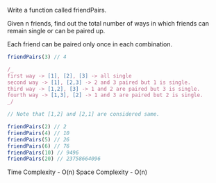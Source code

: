 Write a function called friendPairs.

Given n friends, find out the total number of ways in which friends can remain single or can be paired up.

Each friend can be paired only once in each combination.

```js
friendPairs(3) // 4

/_
first way -> [1], [2], [3] -> all single
second way -> [1], [2,3] -> 2 and 3 paired but 1 is single.
third way -> [1,2], [3] -> 1 and 2 are paired but 3 is single.
fourth way -> [1,3], [2] -> 1 and 3 are paired but 2 is single.
_/

// Note that [1,2] and [2,1] are considered same.

friendPairs(2) // 2
friendPairs(4) // 10
friendPairs(5) // 26
friendPairs(6) // 76
friendPairs(10) // 9496
friendPairs(20) // 23758664096
```

Time Complexity - O(n)
Space Complexity - O(n)
